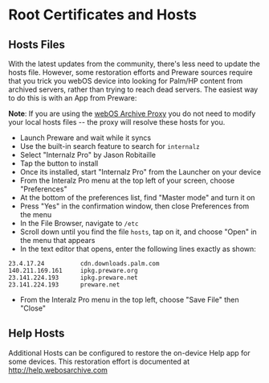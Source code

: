 # Root Certificates and Hosts

## Hosts Files

With the latest updates from the community, there's less need to update the hosts file. However, some restoration efforts and Preware sources require that you trick you webOS device into looking for Palm/HP content from archived servers, rather than trying to reach dead servers. The easiest way to do this is with an App from Preware:

**Note**: If you are using the [webOS Archive Proxy](proxysetup.md) you do not need to modify your local hosts files -- the proxy will resolve these hosts for you.

* Launch Preware and wait while it syncs
* Use the built-in search feature to search for `internalz`
* Select "Internalz Pro" by Jason Robitaille
* Tap the button to install
* Once its installed, start "Internalz Pro" from the Launcher on your device
* From the Interalz Pro menu at the top left of your screen, choose "Preferences"
* At the bottom of the preferences list, find "Master mode" and turn it on
* Press "Yes" in the confirmation window, then close Preferences from the menu
* In the File Browser, navigate to `/etc`
* Scroll down until you find the file `hosts`, tap on it, and choose "Open" in the menu that appears
* In the text editor that opens, enter the following lines exactly as shown:

```
23.4.17.24          cdn.downloads.palm.com
140.211.169.161     ipkg.preware.org
23.141.224.193      ipkg.preware.net
23.141.224.193      preware.net
```

* From the Interalz Pro menu in the top left, choose "Save File" then "Close"

## Help Hosts

Additional Hosts can be configured to restore the on-device Help app for some devices. This restoration effort is documented at <a href="http://help.webosarchive.com/HowToUse.php" target="_blank">http://help.webosarchive.com</a>